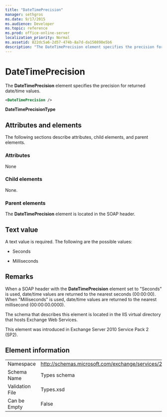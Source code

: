 ```yaml
---
title: "DateTimePrecision"
manager: sethgros
ms.date: 9/17/2015
ms.audience: Developer
ms.topic: reference
ms.prod: office-online-server
localization_priority: Normal
ms.assetid: 822dc5a6-2d57-474b-8a7d-da150898e5b6
description: "The DateTimePrecision element specifies the precision for returned date/time values."
---
```


# DateTimePrecision

The **DateTimePrecision** element specifies the precision for returned date/time values. 
  
```XML
<DateTimePrecision />
```

**DateTimePrecisionType**

## Attributes and elements

The following sections describe attributes, child elements, and parent elements.
  
### Attributes

None
  
### Child elements

None.
  
### Parent elements

The **DateTimePrecision** element is located in the SOAP header. 
  
## Text value

A text value is required. The following are the possible values:
  
- Seconds
    
- Milliseconds
    
## Remarks

When a SOAP header with the **DateTimePrecision** element set to "Seconds" is used, date/time values are returned to the nearest seconds (00:00:00). When "Milliseconds" is used, date/time values are returned to the nearest millisecond (00:00:00.0000). 
  
The schema that describes this element is located in the IIS virtual directory that hosts Exchange Web Services.
  
This element was introduced in Exchange Server 2010 Service Pack 2 (SP2).
  
## Element information

|||
|:-----|:-----|
|Namespace  <br/> |http://schemas.microsoft.com/exchange/services/2006/types  <br/> |
|Schema Name  <br/> |Types schema  <br/> |
|Validation File  <br/> |Types.xsd  <br/> |
|Can be Empty  <br/> |False  <br/> |
   

